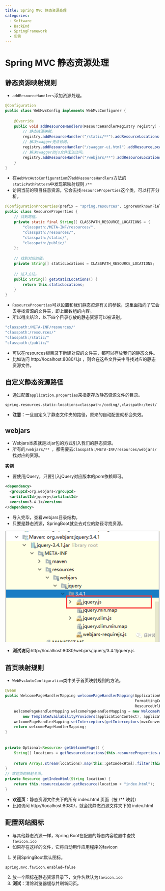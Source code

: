 ```yaml
---
title: Spring MVC 静态资源处理
categories:
  - Software
  - BackEnd
  - SpringFramework
  - 实例
---
```

# Spring MVC 静态资源处理

## 静态资源映射规则

- `addResourceHandlers`添加资源处理。

```java
@Configuration
public class WebMvcConfig implements WebMvcConfigurer {

    @Override
    public void addResourceHandlers(ResourceHandlerRegistry registry) {
        // 静态资源映射。
        registry.addResourceHandler("/static/**").addResourceLocations("classpath:/static/");
        // 解决swagger无法访问。
        registry.addResourceHandler("/swagger-ui.html").addResourceLocations("classpath:/META-INF/resources/", "/static", "/public");
        // 解决swagger的js文件无法访问。
        registry.addResourceHandler("/webjars/**").addResourceLocations("classpath:/META-INF/resources/webjars/");
    }
}

```

- 在`WebMvcAutoConfiguration`的`addResourceHandlers`方法的`staticPathPattern`中发现第映射规则 `/**`
- 访问当前的项目任意资源，它会去找`resourceProperties`这个类，可以打开分析。

```java
@ConfigurationProperties(prefix = "spring.resources", ignoreUnknownFields = false)
public class ResourceProperties {
    // 找到路径。
    private static final String[] CLASSPATH_RESOURCE_LOCATIONS = {
        "classpath:/META-INF/resources/",
        "classpath:/resources/",
        "classpath:/static/",
        "classpath:/public/"
    };

    // 找到对应的值。
    private String[] staticLocations = CLASSPATH_RESOURCE_LOCATIONS;

    // 进入方法。
    public String[] getStaticLocations() {
        return this.staticLocations;
    }
}
```

- `ResourceProperties`可以设置和我们静态资源有关的参数，这里面指向了它会去寻找资源的文件夹，即上面数组的内容。
- 所以得出结论，以下四个目录存放的静态资源可以被识别。

```yaml
"classpath:/META-INF/resources/"
"classpath:/resources/"
"classpath:/static/"
"classpath:/public/"
```

- 可以在resources根目录下新建对应的文件夹，都可以存放我们的静态文件。
- 比如访问 http://localhost:8080/1.js ，则会在这些文件夹中寻找对应的静态资源文件。

## 自定义静态资源路径

- 通过配置`application.properties`来指定存放静态资源文件的目录。

```properties
spring.resources.static-locations=classpath:/coding/,classpath:/test/
```

- **注意**：一旦自定义了静态文件夹的路径，原来的自动配置就都会失效。

## webjars

- Webjars本质就是以jar包的方式引入我们的静态资源。
- 所有的`/webjars/** `，都需要去`classpath:/META-INF/resources/webjars/`找对应的资源。

**实例**

- 要使用jQuery，只要引入jQuery对应版本的pom依赖即可。

```xml
<dependency>
  <groupId>org.webjars</groupId>
  <artifactId>jquery</artifactId>
  <version>3.4.1</version>
</dependency>
```

- 导入完毕，查看webjars目录结构。
- 只要是静态资源，SpringBoot就会去对应的路径寻找资源。

![](https://raw.githubusercontent.com/LuShan123888/Files/main/Pictures/2020-12-10-2020-11-15-640-20201115212727167.png)

- **测试访问**:http://localhost:8080/webjars/jquery/3.4.1/jquery.js

## 首页映射规则

- `WebMvcAutoConfiguration`类中关于首页映射规则的方法。

```java
@Bean
public WelcomePageHandlerMapping welcomePageHandlerMapping(ApplicationContext applicationContext,
                                                           FormattingConversionService mvcConversionService,
                                                           ResourceUrlProvider mvcResourceUrlProvider) {
    WelcomePageHandlerMapping welcomePageHandlerMapping = new WelcomePageHandlerMapping(
        new TemplateAvailabilityProviders(applicationContext), applicationContext, getWelcomePage(), this.mvcProperties.getStaticPathPattern());
    welcomePageHandlerMapping.setInterceptors(getInterceptors(mvcConversionService, mvcResourceUrlProvider));
    return welcomePageHandlerMapping;
}


private Optional<Resource> getWelcomePage() {
    String[] locations = getResourceLocations(this.resourceProperties.getStaticLocations());

    return Arrays.stream(locations).map(this::getIndexHtml).filter(this::isReadable).findFirst();
}
// 欢迎页的映射关系。
private Resource getIndexHtml(String location) {
    return this.resourceLoader.getResource(location + "index.html");
}
```

- **欢迎页**：静态资源文件夹下的所有 index.html 页面（被 /** 映射）
- 比如访问  http://localhost:8080/，就会找静态资源文件夹下的 index.html

## 配置网站图标

- 与其他静态资源一样，Spring Boot在配置的静态内容位置中查找 `favicon.ico`
- 如果存在这样的文件，它将自动用作应用程序的favicon

1. 关闭SpringBoot默认图标。

```properties
spring.mvc.favicon.enabled=false
```

2. 放一个图标在静态资源目录下，文件名默认为`favicon.ico`
3. **测试**：清除浏览器缓存并刷新网页。